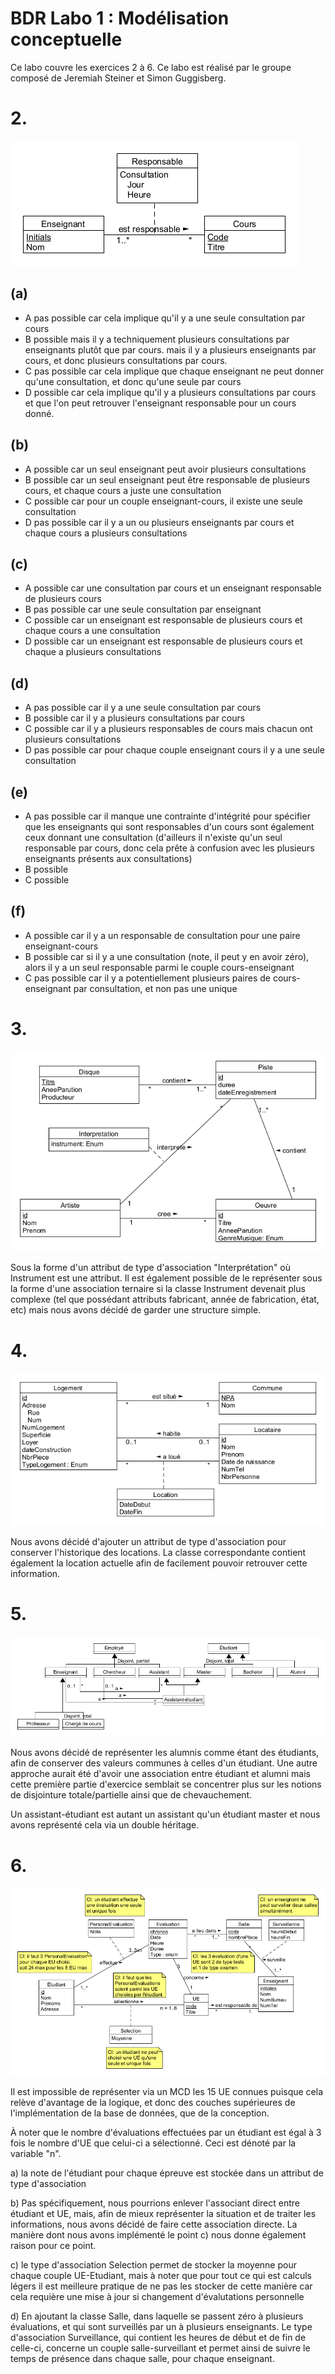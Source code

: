 # BDR Labo 1 : Modélisation conceptuelle

Ce labo couvre les exercices 2 à 6. Ce labo est réalisé par le groupe composé de Jeremiah Steiner et Simon Guggisberg.

# 2.

![2](Part2.png)

## (a)

- A pas possible car cela implique qu'il y a une seule consultation par cours
- B possible mais il y a  techniquement plusieurs consultations par enseignants plutôt que par cours. mais il y a plusieurs enseignants par cours, et donc plusieurs consultations par cours.
- C pas possible car cela implique que chaque enseignant ne peut donner qu'une consultation, et donc qu'une seule par cours
- D possible car cela implique qu'il y a plusieurs consultations par cours et que l'on peut retrouver l'enseignant responsable pour un cours donné.

## (b)

- A possible car un seul enseignant peut avoir plusieurs consultations
- B possible car un seul enseignant peut être responsable de plusieurs cours, et chaque cours a juste une consultation
- C possible car pour un couple enseignant-cours, il existe une seule consultation
- D pas possible car il y a un ou plusieurs enseignants par cours et chaque cours a plusieurs consultations

## (c)

- A possible car une consultation par cours et un enseignant responsable de plusieurs cours
- B pas possible car une seule consultation par enseignant
- C possible car un enseignant est responsable de plusieurs cours et chaque cours a une consultation
- D possible car un enseignant est responsable de plusieurs cours et chaque a plusieurs consultations

## (d)

- A pas possible car il y a une seule consultation par cours
- B possible car il y a plusieurs consultations par cours
- C possible car il y a plusieurs responsables de cours mais chacun ont plusieurs consultations
- D pas possible car pour chaque couple enseignant cours il y a une seule consultation

## (e)

- A pas possible car il manque une contrainte d'intégrité pour spécifier que les enseignants qui sont responsables d'un cours sont également ceux donnant une consultation (d'ailleurs il n'existe qu'un seul responsable par cours, donc cela prête à confusion avec les plusieurs enseignants présents aux consultations)
- B possible
- C possible

## (f)
- A possible car il y a un responsable de consultation pour une paire enseignant-cours
- B possible car si il y a une consultation (note, il peut y en avoir zéro), alors il y a un seul responsable parmi le couple cours-enseignant
- C pas possible car il y a potentiellement plusieurs paires de cours-enseignant par consultation, et non pas une unique

# 3.

![3](Part3.png)

Sous la forme d'un attribut de type d'association "Interprétation" où Instrument est une attribut.
Il est également possible de le représenter sous la forme d'une association ternaire si la classe Instrument devenait plus complexe (tel que possédant attributs fabricant, année de fabrication, état, etc) mais nous avons décidé de garder une structure simple.

# 4.

![4](Part4.png)

Nous avons décidé d'ajouter un attribut de type d'association pour conserver l'historique des locations. La classe correspondante contient également la location actuelle afin de facilement pouvoir retrouver cette information.

# 5.

![5](Part5.png)

Nous avons décidé de représenter les alumnis comme étant des étudiants, afin de conserver des valeurs communes à celles d'un étudiant. Une autre approche aurait été d'avoir une association entre étudiant et alumni mais cette première partie d'exercice semblait se concentrer plus sur les notions de disjointure totale/partielle ainsi que de chevauchement.

Un assistant-étudiant est autant un assistant qu'un étudiant master et nous avons représenté cela via un double héritage.

# 6.

![6](Part6.png)

Il est impossible de représenter via un MCD les 15 UE connues puisque cela relève d'avantage de la logique, et donc des couches supérieures de l'implémentation de la base de données, que de la conception.

À noter que le nombre d'évaluations effectuées par un étudiant est égal à 3 fois le nombre d'UE que celui-ci a sélectionné. Ceci est dénoté par la variable "n".

a) la note de l'étudiant pour chaque épreuve est stockée dans un attribut de type d'association

b) Pas spécifiquement, nous pourrions enlever l'associant direct entre étudiant et UE, mais, afin de mieux représenter la situation et de traiter les informations, nous avons décidé de faire cette association directe. La manière dont nous avons implémenté le point c) nous donne également raison pour ce point.

c) le type d'association Selection permet de stocker la moyenne pour chaque couple UE-Etudiant, mais à noter que pour tout ce qui est calculs légers il est meilleure pratique de ne pas les stocker de cette manière car cela requière une mise à jour si changement d'évalutations personnelle

d) En ajoutant la classe Salle, dans laquelle se passent zéro à plusieurs évaluations, et qui sont surveillés par un à plusieurs enseignants. Le type d'association Surveillance, qui contient les heures de début et de fin de celle-ci, concerne un couple salle-surveillant et permet ainsi de suivre le temps de présence dans chaque salle, pour chaque enseignant.